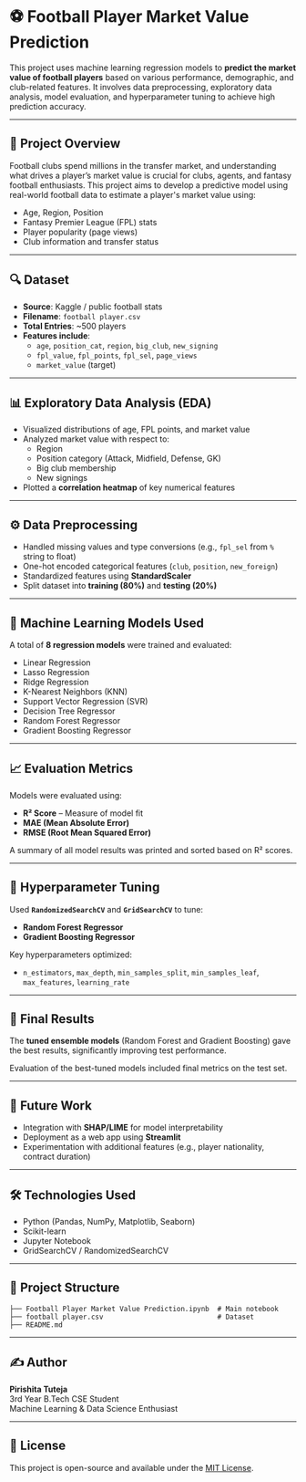 
# ⚽ Football Player Market Value Prediction

This project uses machine learning regression models to **predict the market value of football players** based on various performance, demographic, and club-related features. It involves data preprocessing, exploratory data analysis, model evaluation, and hyperparameter tuning to achieve high prediction accuracy.

---

## 📌 Project Overview

Football clubs spend millions in the transfer market, and understanding what drives a player’s market value is crucial for clubs, agents, and fantasy football enthusiasts. This project aims to develop a predictive model using real-world football data to estimate a player's market value using:

- Age, Region, Position
- Fantasy Premier League (FPL) stats
- Player popularity (page views)
- Club information and transfer status

---

## 🔍 Dataset

- **Source**: Kaggle / public football stats
- **Filename**: `football player.csv`
- **Total Entries**: ~500 players
- **Features include**:
  - `age`, `position_cat`, `region`, `big_club`, `new_signing`
  - `fpl_value`, `fpl_points`, `fpl_sel`, `page_views`
  - `market_value` (target)

---

## 📊 Exploratory Data Analysis (EDA)

- Visualized distributions of age, FPL points, and market value
- Analyzed market value with respect to:
  - Region
  - Position category (Attack, Midfield, Defense, GK)
  - Big club membership
  - New signings
- Plotted a **correlation heatmap** of key numerical features

---

## ⚙️ Data Preprocessing

- Handled missing values and type conversions (e.g., `fpl_sel` from `%` string to float)
- One-hot encoded categorical features (`club`, `position`, `new_foreign`)
- Standardized features using **StandardScaler**
- Split dataset into **training (80%)** and **testing (20%)**

---

## 🤖 Machine Learning Models Used

A total of **8 regression models** were trained and evaluated:
- Linear Regression
- Lasso Regression
- Ridge Regression
- K-Nearest Neighbors (KNN)
- Support Vector Regression (SVR)
- Decision Tree Regressor
- Random Forest Regressor
- Gradient Boosting Regressor

---

## 📈 Evaluation Metrics

Models were evaluated using:
- **R² Score** – Measure of model fit
- **MAE (Mean Absolute Error)**
- **RMSE (Root Mean Squared Error)**

A summary of all model results was printed and sorted based on R² scores.

---

## 🔧 Hyperparameter Tuning

Used **`RandomizedSearchCV`** and **`GridSearchCV`** to tune:
- **Random Forest Regressor**
- **Gradient Boosting Regressor**

Key hyperparameters optimized:
- `n_estimators`, `max_depth`, `min_samples_split`, `min_samples_leaf`, `max_features`, `learning_rate`

---

## 🏁 Final Results

The **tuned ensemble models** (Random Forest and Gradient Boosting) gave the best results, significantly improving test performance.

Evaluation of the best-tuned models included final metrics on the test set.

---

## 📌 Future Work

- Integration with **SHAP/LIME** for model interpretability
- Deployment as a web app using **Streamlit**
- Experimentation with additional features (e.g., player nationality, contract duration)

---

## 🛠️ Technologies Used

- Python (Pandas, NumPy, Matplotlib, Seaborn)
- Scikit-learn
- Jupyter Notebook
- GridSearchCV / RandomizedSearchCV

---

## 📁 Project Structure

```
├── Football Player Market Value Prediction.ipynb  # Main notebook
├── football player.csv                            # Dataset
├── README.md
```

---

## ✍️ Author

**Pirishita Tuteja**  
3rd Year B.Tech CSE Student  
Machine Learning & Data Science Enthusiast

---

## 📜 License

This project is open-source and available under the [MIT License](LICENSE).
